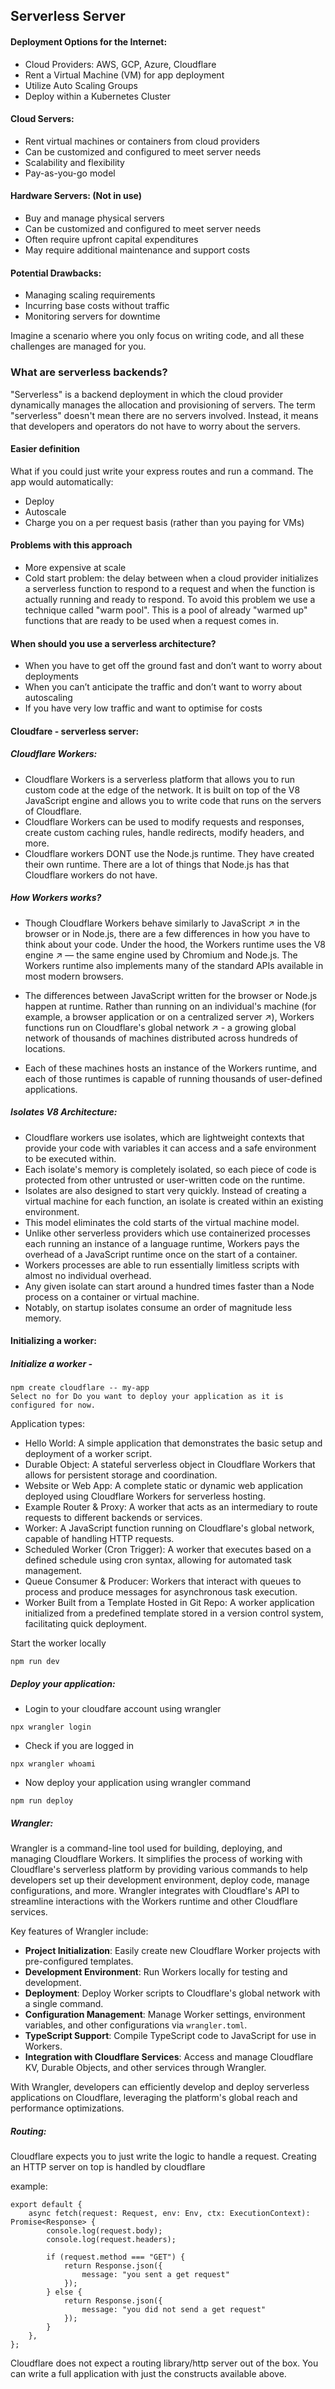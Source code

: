 ## Serverless Server

#### Deployment Options for the Internet:

- Cloud Providers: AWS, GCP, Azure, Cloudflare
- Rent a Virtual Machine (VM) for app deployment
- Utilize Auto Scaling Groups
- Deploy within a Kubernetes Cluster

#### Cloud Servers:

- Rent virtual machines or containers from cloud providers
- Can be customized and configured to meet server needs
- Scalability and flexibility
- Pay-as-you-go model

#### Hardware Servers: (Not in use)

- Buy and manage physical servers
- Can be customized and configured to meet server needs
- Often require upfront capital expenditures
- May require additional maintenance and support costs

#### Potential Drawbacks:

- Managing scaling requirements
- Incurring base costs without traffic
- Monitoring servers for downtime

Imagine a scenario where you only focus on writing code, and all these challenges are managed for you.

### What are serverless backends?

"Serverless" is a backend deployment in which the cloud provider dynamically manages the allocation and provisioning of servers. The term "serverless" doesn't mean there are no servers involved. Instead, it means that developers and operators do not have to worry about the servers.

#### Easier definition

What if you could just write your express routes and run a command. The app would automatically:

- Deploy
- Autoscale
- Charge you on a per request basis (rather than you paying for VMs)

#### Problems with this approach

- More expensive at scale
- Cold start problem: the delay between when a cloud provider initializes a serverless function to respond to a request and when the function is actually running and ready to respond.
  To avoid this problem we use a technique called "warm pool". This is a pool of already "warmed up" functions that are ready to be used when a request comes in.

#### When should you use a serverless architecture?

- When you have to get off the ground fast and don’t want to worry about deployments
- When you can’t anticipate the traffic and don’t want to worry about autoscaling
- If you have very low traffic and want to optimise for costs

#### Cloudfare - serverless server:

##### Cloudflare Workers:

- Cloudflare Workers is a serverless platform that allows you to run custom code at the edge of the network. It is built on top of the V8 JavaScript engine and allows you to write code that runs on the servers of Cloudflare.
- Cloudflare Workers can be used to modify requests and responses, create custom caching rules, handle redirects, modify headers, and more.
- Cloudflare workers DONT use the Node.js runtime. They have created their own runtime. There are a lot of things that Node.js has that Cloudflare workers do not have.

##### How Workers works?

- Though Cloudflare Workers behave similarly to JavaScript ↗ in the browser or in Node.js, there are a few differences in how you have to think about your code. Under the hood, the Workers runtime uses the V8 engine ↗ — the same engine used by Chromium and Node.js. The Workers runtime also implements many of the standard APIs available in most modern browsers.

- The differences between JavaScript written for the browser or Node.js happen at runtime. Rather than running on an individual's machine (for example, a browser application or on a centralized server ↗), Workers functions run on Cloudflare's global network ↗ - a growing global network of thousands of machines distributed across hundreds of locations.

- Each of these machines hosts an instance of the Workers runtime, and each of those runtimes is capable of running thousands of user-defined applications.

##### Isolates V8 Architecture:

- Cloudflare workers use isolates, which are lightweight contexts that provide your code with variables it can access and a safe environment to be executed within.
- Each isolate's memory is completely isolated, so each piece of code is protected from other untrusted or user-written code on the runtime.
- Isolates are also designed to start very quickly. Instead of creating a virtual machine for each function, an isolate is created within an existing environment.
- This model eliminates the cold starts of the virtual machine model.
- Unlike other serverless providers which use containerized processes each running an instance of a language runtime, Workers pays the overhead of a JavaScript runtime once on the start of a container.
- Workers processes are able to run essentially limitless scripts with almost no individual overhead.
- Any given isolate can start around a hundred times faster than a Node process on a container or virtual machine.
- Notably, on startup isolates consume an order of magnitude less memory.

#### Initializing a worker:

##### Initialize a worker -

```
npm create cloudflare -- my-app
Select no for Do you want to deploy your application as it is configured for now.
```

Application types:

- Hello World: A simple application that demonstrates the basic setup and deployment of a worker script.
- Durable Object: A stateful serverless object in Cloudflare Workers that allows for persistent storage and coordination.
- Website or Web App: A complete static or dynamic web application deployed using Cloudflare Workers for serverless hosting.
- Example Router & Proxy: A worker that acts as an intermediary to route requests to different backends or services.
- Worker: A JavaScript function running on Cloudflare's global network, capable of handling HTTP requests.
- Scheduled Worker (Cron Trigger): A worker that executes based on a defined schedule using cron syntax, allowing for automated task management.
- Queue Consumer & Producer: Workers that interact with queues to process and produce messages for asynchronous task execution.
- Worker Built from a Template Hosted in Git Repo: A worker application initialized from a predefined template stored in a version control system, facilitating quick deployment.

Start the worker locally

```
npm run dev
```

##### Deploy your application:

- Login to your cloudfare account using wrangler

```
npx wrangler login
```

- Check if you are logged in

```
npx wrangler whoami
```

- Now deploy your application using wrangler command

```
npm run deploy
```

##### Wrangler:

Wrangler is a command-line tool used for building, deploying, and managing Cloudflare Workers. It simplifies the process of working with Cloudflare's serverless platform by providing various commands to help developers set up their development environment, deploy code, manage configurations, and more. Wrangler integrates with Cloudflare's API to streamline interactions with the Workers runtime and other Cloudflare services.

Key features of Wrangler include:

- **Project Initialization**: Easily create new Cloudflare Worker projects with pre-configured templates.
- **Development Environment**: Run Workers locally for testing and development.
- **Deployment**: Deploy Worker scripts to Cloudflare's global network with a single command.
- **Configuration Management**: Manage Worker settings, environment variables, and other configurations via `wrangler.toml`.
- **TypeScript Support**: Compile TypeScript code to JavaScript for use in Workers.
- **Integration with Cloudflare Services**: Access and manage Cloudflare KV, Durable Objects, and other services through Wrangler.

With Wrangler, developers can efficiently develop and deploy serverless applications on Cloudflare, leveraging the platform's global reach and performance optimizations.

##### Routing:

Cloudflare expects you to just write the logic to handle a request.
Creating an HTTP server on top is handled by cloudflare

example:

```
export default {
	async fetch(request: Request, env: Env, ctx: ExecutionContext): Promise<Response> {
		console.log(request.body);
		console.log(request.headers);

		if (request.method === "GET") {
			return Response.json({
				message: "you sent a get request"
			});
		} else {
			return Response.json({
				message: "you did not send a get request"
			});
		}
	},
};
```

Cloudflare does not expect a routing library/http server out of the box. You can write a full application with just the constructs available above.
